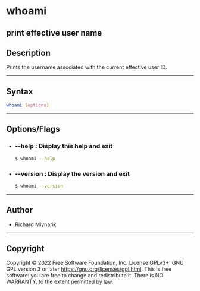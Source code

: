 # whoami
print effective user name
---

## Description
Prints the username associated with the current effective user ID.

---

## Syntax
```bash
whoami [options]
```

---

## Options/Flags
- ###  --help : Display this help and exit
    ```bash
    $ whoami --help
    ```
- ### --version : Display the version and exit
    ```bash
    $ whoami --version
    ```
---

## Author
- Richard Mlynarik

---

## Copyright
Copyright © 2022 Free Software   Foundation, Inc. License GPLv3+: GNU  GPL version 3 or later <https://gnu.org/licenses/gpl.html>.
This is free software: you are free to change and redistribute it. There is NO WARRANTY, to the extent permitted by law.


